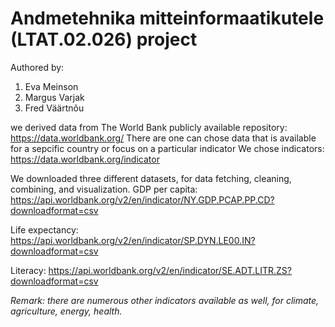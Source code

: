 # Andmetehnika mitteinformaatikutele (LTAT.02.026) project

Authored by:
1) Eva Meinson
2) Margus Varjak
3) Fred Väärtnõu

we derived data from The World Bank publicly available repository:
https://data.worldbank.org/
There are one can chose data that is available for a sepcific country or focus on a particular indicator
We chose indicators:
https://data.worldbank.org/indicator

We downloaded three different datasets, for data fetching, cleaning, combining, and visualization.
GDP per capita:     https://api.worldbank.org/v2/en/indicator/NY.GDP.PCAP.PP.CD?downloadformat=csv

Life expectancy:    https://api.worldbank.org/v2/en/indicator/SP.DYN.LE00.IN?downloadformat=csv

Literacy:           https://api.worldbank.org/v2/en/indicator/SE.ADT.LITR.ZS?downloadformat=csv

<i>Remark: there are numerous other indicators available as well, for climate, agriculture, energy, health. </i>


